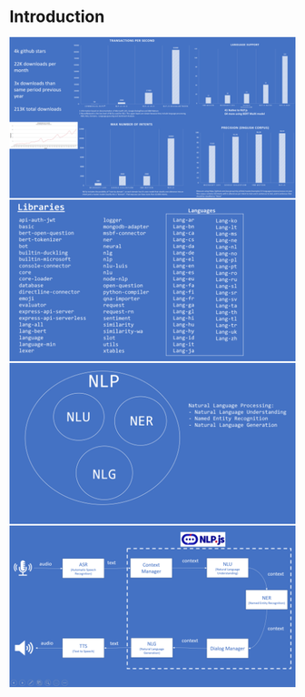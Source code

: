 # Introduction

![](../images/capture01.png)
![](../images/capture02.png)
![](../images/capture03.png)
![](../images/capture04.png)